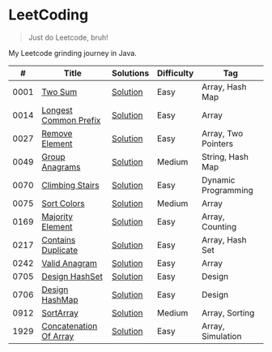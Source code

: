 # LeetCoding

> Just do Leetcode, bruh!

My Leetcode grinding journey in Java.

| #    | Title                                                                           | Solutions                                                                                | Difficulty | Tag                 |
|------|---------------------------------------------------------------------------------|------------------------------------------------------------------------------------------|------------|---------------------|
| 0001 | [Two Sum](https://leetcode.com/problems/two-sum/)                               | [Solution](src/main/java/org/redquark/leetcoding/arrays/TwoSum.java)                     | Easy       | Array, Hash Map     |
| 0014 | [Longest Common Prefix](https://leetcode.com/problems/longest-common-prefix/)   | [Solution](src/main/java/org/redquark/leetcoding/arrays/LongestCommonPrefix.java)        | Easy       | Array               |
| 0027 | [Remove Element](https://leetcode.com/problems/remove-element/)                 | [Solution](src/main/java/org/redquark/leetcoding/arrays/RemoveElement.java)              | Easy       | Array, Two Pointers |
| 0049 | [Group Anagrams](https://leetcode.com/problems/group-anagrams/)                 | [Solution](src/main/java/org/redquark/leetcoding/strings/GroupAnagrams.java)             | Medium     | String, Hash Map    |
| 0070 | [Climbing Stairs](https://leetcode.com/problems/climbing-stairs/)               | [Solution](src/main/java/org/redquark/leetcoding/dynamicprogramming/ClimbingStairs.java) | Easy       | Dynamic Programming |
| 0075 | [Sort Colors](https://leetcode.com/problems/sort-colors/)                       | [Solution](src/main/java/org/redquark/leetcoding/arrays/SortColors.java)                 | Medium     | Array               |
| 0169 | [Majority Element](https://leetcode.com/problems/majority-element/)             | [Solution](src/main/java/org/redquark/leetcoding/arrays/MajorityElement.java)            | Easy       | Array, Counting     |
| 0217 | [Contains Duplicate](https://leetcode.com/problems/contains-duplicate/)         | [Solution](src/main/java/org/redquark/leetcoding/arrays/ContainsDuplicate.java)          | Easy       | Array, Hash Set     |
| 0242 | [Valid Anagram](https://leetcode.com/problems/valid-anagram/)                   | [Solution](src/main/java/org/redquark/leetcoding/arrays/ValidAnagram.java)               | Easy       | Array               |
| 0705 | [Design HashSet](https://leetcode.com/problems/design-hashset/)                 | [Solution](src/main/java/org/redquark/leetcoding/design/DesignHashSet.java)              | Easy       | Design              |
| 0706 | [Design HashMap](https://leetcode.com/problems/design-hashmap/)                 | [Solution](src/main/java/org/redquark/leetcoding/design/DesignHashMap.java)              | Easy       | Design              |
| 0912 | [SortArray](https://leetcode.com/problems/sort-array/)                          | [Solution](src/main/java/org/redquark/leetcoding/arrays/SortArray.java)                  | Medium     | Array, Sorting      |
| 1929 | [Concatenation Of Array](https://leetcode.com/problems/concatenation-of-array/) | [Solution](src/main/java/org/redquark/leetcoding/arrays/ConcatenationOfArray.java)       | Easy       | Array, Simulation   |